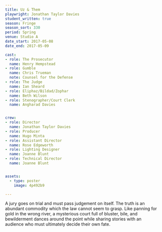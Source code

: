 ```yaml
---
title: Uz & Them 
playwright: Jonathan Taylor Davies
student_written: true
season: Fringe
season_sort: 330
period: Spring
venue: Studio A
date_start: 2017-05-08
date_end: 2017-05-09

cast:
- role: The Prosecutor
  name: Henry Hempstead
- role: Gumble
  name: Chris Trueman
  note: Counsel for the Defense
- role: The Judge
  name: Ian Sheard
- role: Eliphaz/Bildad/Zophar
  name: Beth Wilson
- role: Stenographer/Court Clerk
  name: Angharad Davies


crew:
- role: Director
  name: Jonathan Taylor Davies
- role: Producer
  name: Hugo Minta
- role: Assistant Director
  name: Rose Edgeworth
- role: Lighting Designer
  name: Joanne Blunt
- role: Technical Director
  name: Joanne Blunt


assets:
  - type: poster
    image: 4p492b9

---
```


A jury goes on trial and must pass judgement on itself. The truth is an abundant commodity which the law cannot seem to grasp. Like panning for gold in the wrong river, a mysterious court full of bluster, bile, and bewilderment dances around the point while sharing stories with an audience who must ultimately decide their own fate.

